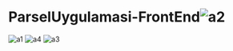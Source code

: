 # ParselUygulamasi-FrontEnd![a2](https://user-images.githubusercontent.com/61352669/189591908-5e95fb66-0db7-4c44-84f4-93dc3c8c9b0f.png)
![a1](https://user-images.githubusercontent.com/61352669/189591913-311e0a98-c032-4aeb-be83-b6e8c3bbf513.png)
![a4](https://user-images.githubusercontent.com/61352669/189592550-a722fb5b-765a-4c88-89dc-a347f6b22ef7.png)
![a3](https://user-images.githubusercontent.com/61352669/189592554-74ffbb7d-8f9f-4798-aa9f-6c24e01e8808.png)
